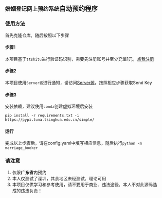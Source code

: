 <!--
 * @Author: Abel
 * @Date: 2023-06-19 13:27:10
 * @LastEditTime: 2023-06-19 14:11:51
-->
## `婚姻登记网上预约系统`自动预约程序

### 使用方法

首先克隆仓库，随后按照以下步骤

#### 步骤1

本项目基于``ttshitu``进行验证码识别，需要先注册账号并至少充值1元，[点我注册](http://ttshitu.com)

#### 步骤2

本项目使用``Server酱``进行通知，请访问[Server酱](https://sct.ftqq.com)，按照相应步骤获取Send Key

#### 步骤3

安装依赖，建议使用``conda``创建虚拟环境后安装

```shell
pip install -r requirements.txt -i https://pypi.tuna.tsinghua.edu.cn/simple/
```

#### 运行

完成以上步骤后，请在config.yaml中填写相应信息，随后执行``python -m marriage_booker``

### 请注意
1. 仅限**广东省**内预约
2. 本人仅测试了深圳，其余地区未经测试，理论可用
3. 本项目仅供学习和参考使用，请不要用于商业、违法途径，本人不对此源码造成的违法负责！